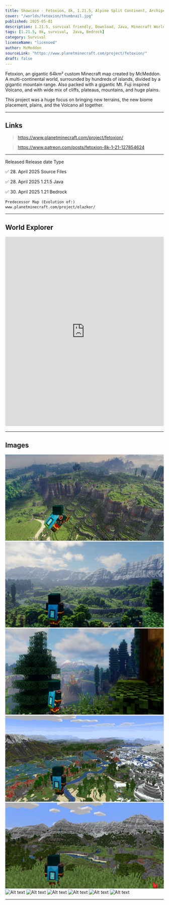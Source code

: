 ```yaml
---
title: Showcase - Fetoxion, 8k, 1.21.5, Alpine Split Continent, Archipelagos, Mt. Fuji Inspired Volcano
cover: "/worlds/fetoxion/thumbnail.jpg"
published: 2025-05-01
description: 1.21.5, survival friendly, Download, Java, Minecraft World
tags: [1.21.5, 8k, survival,  Java, Bedrock]
category: Survival
licenseName: "licensed"
author: McMeddon
sourceLink: "https://www.planetminecraft.com/project/fetoxion/"
draft: false
---
```



Fetoxion,
an gigantic 64km² custom Minecraft map created by McMeddon. A multi-continental world, surrounded by hundreds of islands, divided by a gigantic mountain range. Also packed with a gigantic Mt. Fuji inspired Volcano, and with wide mix of cliffs, plateaus, mountains, and huge plains.

This project was a huge focus on bringing new terrains, the new biome placement, plains, and the Volcano all together. 

---
## Links
> https://www.planetminecraft.com/project/fetoxion/

> https://www.patreon.com/posts/fetoxion-8k-1-21-127854624

--- 

Released	Release date	Type

✅  	28. April 2025	Source Files

✅ 	28. April 2025	1.21.5 Java

✅  	30. April 2025	1.21 Bedrock

	Predecessor Map (Evolution of:)	www.planetminecraft.com/project/elazkor/
---



## World Explorer

<iframe src="https://mcmeddon.github.io/Fetoxion/" width="100%" height="600" frameborder="0" allowfullscreen></iframe>

---
## Images

![Alt text](./fetoxion_2.jpg "Optional title")
![Alt text](./fetoxion_3.jpg "Optional title")
![Alt text](./fetoxion_5.jpg "Optional title")
![Alt text](./fetoxion_6.jpg "Optional title")
![Alt text](./fetoxion_10.jpg "Optional title")
![Alt text](./b.png "Optional title")
![Alt text](./c.png "Optional title")
![Alt text](./d.png "Optional title")
![Alt text](./e.png "Optional title")
![Alt text](./f.png "Optional title")
![Alt text](./g.png "Optional title")

---


